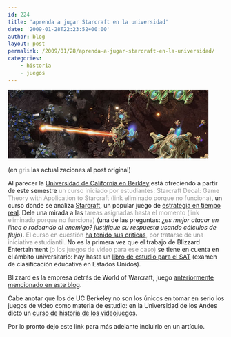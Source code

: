 ```yaml
---
id: 224
title: 'aprenda a jugar Starcraft en la universidad'
date: '2009-01-28T22:23:52+00:00'
author: blog
layout: post
permalink: /2009/01/28/aprenda-a-jugar-starcraft-en-la-universidad/
categories:
    - historia
    - juegos
---
```


![Starcraft 2](/wp-content/uploads/2009/01/sc2.jpg "Starcraft 2")

(en <span style="color: #999999;">gris</span> las actualizaciones al post original)

Al parecer la [Universidad de California en Berkley](http://berkeley.edu/) está ofreciendo a partir de este semestre <span style="color: #999999;">un curso iniciado por estudiantes: Starcraft Decal: Game Theory with Application to Starcraft (link eliminado porque no funciona)</span>, un curso donde se analiza [Starcraft](http://www.blizzard.com/us/broodwar/), un popular juego de [estrategia en tiempo real](http://en.wikipedia.org/wiki/Real-time_strategy "definición (en inglés) de este tipo de juego"). Dele una mirada a las <span style="color: #999999;">tareas asignadas hasta el momento</span> <span style="color: #999999;">(link eliminado porque no funciona) </span>(una de las preguntas: *¿es mejor atacar en línea o rodeando al enemigo? justifique su respuesta usando cálculos de flujo*). <span style="color: #888888;">El curso en cuestión [ha tenido sus críticas](http://flashofsteel.com/index.php/2009/01/28/starcraft-for-credit/), por tratarse de una iniciativa estudiantil.</span> No es la primera vez que el trabajo de Blizzard Entertainment <span style="color: #999999;">(o los juegos de video para ese caso)</span> se tiene en cuenta en el ámbito universitario: hay hasta un [libro de estudio para el SAT](http://www.gamespot.com/news/blogs/sidebar/909182374/26014167/warcraft-graphic-novel-as-sat-study-aid.html) (examen de clasificación educativa en Estados Unidos).

Blizzard es la empresa detrás de World of Warcraft, juego [anteriormente mencionado en este blog](http://www.mauriciogiraldo.com/blog/2008/12/15/el-senor-de-los-tesoros/ "mga/blog: el Señor de los tesoros").

Cabe anotar que los de UC Berkeley no son los únicos en tomar en serio los juegos de video como materia de estudio: en la Universidad de los Andes dicto un [curso de historia de los videojuegos](http://designblog.uniandes.edu.co/blogs/dise3223/).

Por lo pronto dejo este link para más adelante incluirlo en un artículo.